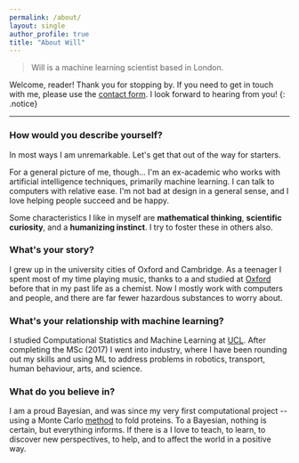 ```yaml
---
permalink: /about/
layout: single
author_profile: true
title: "About Will"
---
```

> Will is a machine learning scientist based in London.

Welcome, reader! Thank you for stopping by. If you need to get in touch with me,
please use the [contact form](/contact/). I look forward to hearing from you!
{: .notice}

---


### How would you describe yourself?

In most ways I am unremarkable. Let's get that out of the way for starters.

For a general picture of me, though... I'm an ex-academic who works with
artificial intelligence techniques, primarily machine learning. I can talk to
computers with relative ease. I'm not bad at design in a general sense, and I
love helping people succeed and be happy.

Some characteristics I like in myself are **mathematical thinking**,
**scientific curiosity**, and a **humanizing instinct**. I try to foster these
in others also.


### What's your story?

I grew up in the university cities of Oxford and Cambridge. As a teenager I spent
most of my time playing music, thanks to a
and studied at
[Oxford](https://www.chem.ox.ac.uk) before that in my past life as a chemist. Now I
mostly work with computers and people, and there are far fewer hazardous
substances to worry about.


### What's your relationship with machine learning?

I studied Computational Statistics and Machine Learning at [UCL](http://www.csml.ucl.ac.uk). After completing the MSc (2017) I went
into industry, where I have been rounding out my skills and using ML to
address problems in robotics, transport, human behaviour, arts, and science.


### What do you believe in?

I am a proud Bayesian, and was since my very first computational project
-- using a Monte Carlo [method](https://en.wikipedia.org/wiki/Reverse_Monte_Carlo)
to fold proteins. To a Bayesian, nothing is certain, but everything informs. If
there is a
I love to teach, to learn, to discover
new perspectives, to help, and to affect the world in a positive way.
